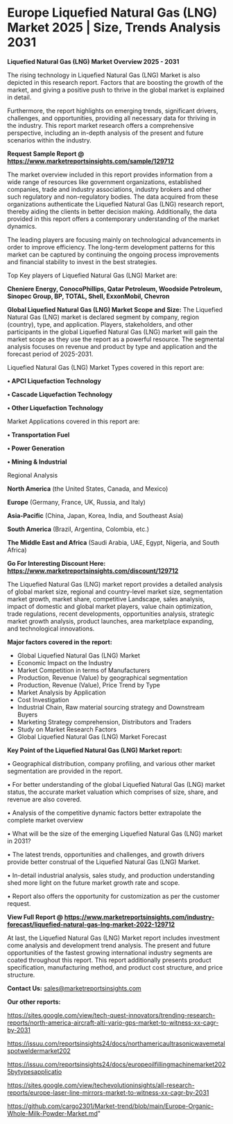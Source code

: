  # Europe Liquefied Natural Gas (LNG) Market 2025 | Size, Trends Analysis 2031

<Strong> Liquefied Natural Gas (LNG) Market Overview 2025 - 2031</strong>

The rising technology in Liquefied Natural Gas (LNG) Market is also depicted in this research report. Factors that are boosting the growth of the market, and giving a positive push to thrive in the global market is explained in detail.

Furthermore, the report highlights on emerging trends, significant drivers, challenges, and opportunities, providing all necessary data for thriving in the industry. This report market research offers a comprehensive perspective, including an in-depth analysis of the present and future scenarios within the industry.

<strong>Request Sample Report @ <a href=https://www.marketreportsinsights.com/sample/129712>https://www.marketreportsinsights.com/sample/129712</a></strong>

The market overview included in this report provides information from a wide range of resources like government organizations, established companies, trade and industry associations, industry brokers and other such regulatory and non-regulatory bodies. The data acquired from these organizations authenticate the Liquefied Natural Gas (LNG) research report, thereby aiding the clients in better decision making. Additionally, the data provided in this report offers a contemporary understanding of the market dynamics.

The leading players are focusing mainly on technological advancements in order to improve efficiency. The long-term development patterns for this market can be captured by continuing the ongoing process improvements and financial stability to invest in the best strategies.

Top Key players of Liquefied Natural Gas (LNG) Market are:

<strong>Cheniere Energy, ConocoPhillips, Qatar Petroleum, Woodside Petroleum, Sinopec Group, BP, TOTAL, Shell, ExxonMobil, Chevron</strong>

<strong><b>Global Liquefied Natural Gas (LNG) Market Scope and Size:</b></strong>
The Liquefied Natural Gas (LNG) market is declared segment by company, region (country), type, and application. Players, stakeholders, and other participants in the global Liquefied Natural Gas (LNG) market will gain the market scope as they use the report as a powerful resource. The segmental analysis focuses on revenue and product by type and application and the forecast period of 2025-2031.

Liquefied Natural Gas (LNG) Market Types covered in this report are:

<strong>• APCI Liquefaction Technology

• Cascade Liquefaction Technology

• Other Liquefaction Technology</strong>

Market Applications covered in this report are:

<strong>• Transportation Fuel

• Power Generation

• Mining & Industrial</strong> 

Regional Analysis

<strong>North America</strong> (the United States, Canada, and Mexico)

<strong>Europe</strong> (Germany, France, UK, Russia, and Italy)

<strong>Asia-Pacific</strong> (China, Japan, Korea, India, and Southeast Asia)

<strong>South America</strong> (Brazil, Argentina, Colombia, etc.)

<strong>The Middle East and Africa</strong> (Saudi Arabia, UAE, Egypt, Nigeria, and South Africa)

<strong>Go For Interesting Discount Here: <a href=https://www.marketreportsinsights.com/discount/129712>https://www.marketreportsinsights.com/discount/129712</a></strong>

The Liquefied Natural Gas (LNG) market report provides a detailed analysis of global market size, regional and country-level market size, segmentation market growth, market share, competitive Landscape, sales analysis, impact of domestic and global market players, value chain optimization, trade regulations, recent developments, opportunities analysis, strategic market growth analysis, product launches, area marketplace expanding, and technological innovations.

<strong><b>Major factors covered in the report:</b></strong>
<ul>
  <li>Global Liquefied Natural Gas (LNG) Market </li>
  <li>Economic Impact on the Industry</li>
  <li>Market Competition in terms of Manufacturers</li>
  <li>Production, Revenue (Value) by geographical segmentation</li>
  <li>Production, Revenue (Value), Price Trend by Type</li>
  <li>Market Analysis by Application</li>
  <li>Cost Investigation</li>
  <li>Industrial Chain, Raw material sourcing strategy and Downstream Buyers</li>
  <li>Marketing Strategy comprehension, Distributors and Traders</li>
  <li>Study on Market Research Factors</li>
  <li>Global Liquefied Natural Gas (LNG) Market Forecast</li>
</ul>

<strong><b>Key Point of the Liquefied Natural Gas (LNG) Market report:</b></strong>

• Geographical distribution, company profiling, and various other market segmentation are provided in the report.

• For better understanding of the global Liquefied Natural Gas (LNG) market status, the accurate market valuation which comprises of size, share, and revenue are also covered.

• Analysis of the competitive dynamic factors better extrapolate the complete market overview

• What will be the size of the emerging Liquefied Natural Gas (LNG) market in 2031?

• The latest trends, opportunities and challenges, and growth drivers provide better construal of the Liquefied Natural Gas (LNG) Market.

• In-detail industrial analysis, sales study, and production understanding shed more light on the future market growth rate and scope.

• Report also offers the opportunity for customization as per the customer request.

<strong><b>View Full Report @ <a href=https://www.marketreportsinsights.com/industry-forecast/liquefied-natural-gas-lng-market-2022-129712>https://www.marketreportsinsights.com/industry-forecast/liquefied-natural-gas-lng-market-2022-129712</a></b></strong>


At last, the Liquefied Natural Gas (LNG) Market report includes investment come analysis and development trend analysis. The present and future opportunities of the fastest growing international industry segments are coated throughout this report. This report additionally presents product specification, manufacturing method, and product cost structure, and price structure.

<strong>Contact Us:</strong>
sales@marketreportsinsights.com

<strong>Our other reports:</strong>

<a href=https://sites.google.com/view/tech-quest-innovators/trending-research-reports/north-america-aircraft-alti-vario-gps-market-to-witness-xx-cagr-by-2031>https://sites.google.com/view/tech-quest-innovators/trending-research-reports/north-america-aircraft-alti-vario-gps-market-to-witness-xx-cagr-by-2031</a>

<a href=https://issuu.com/reportsinsights24/docs/northamericaultrasonicwavemetalspotweldermarket202>https://issuu.com/reportsinsights24/docs/northamericaultrasonicwavemetalspotweldermarket202</a>

<a href=https://issuu.com/reportsinsights24/docs/europeoilfillingmachinemarket2025bytypesapplicatio>https://issuu.com/reportsinsights24/docs/europeoilfillingmachinemarket2025bytypesapplicatio</a>

<a href=https://sites.google.com/view/techevolutioninsights/all-research-reports/europe-laser-line-mirrors-market-to-witness-xx-cagr-by-2031>https://sites.google.com/view/techevolutioninsights/all-research-reports/europe-laser-line-mirrors-market-to-witness-xx-cagr-by-2031</a>

<a href=https://github.com/cargo2301/Market-trend/blob/main/Europe-Organic-Whole-Milk-Powder-Market.md>https://github.com/cargo2301/Market-trend/blob/main/Europe-Organic-Whole-Milk-Powder-Market.md</a>"
